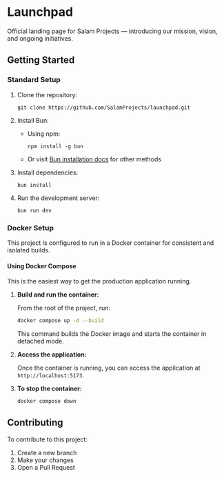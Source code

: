 # Launchpad

Official landing page for Salam Projects — introducing our mission, vision, and ongoing initiatives.

## Getting Started

### Standard Setup

1. Clone the repository:
   ```
   git clone https://github.com/SalamProjects/launchpad.git
   ```

2. Install Bun:
   - Using npm:
     ```
     npm install -g bun
     ```
   - Or visit [Bun installation docs](https://bun.sh/docs/installation) for other methods

3. Install dependencies:
   ```
   bun install
   ```

4. Run the development server:
   ```
   bun run dev
   ```

### Docker Setup

This project is configured to run in a Docker container for consistent and isolated builds.

#### Using Docker Compose

This is the easiest way to get the production application running.

1.  **Build and run the container:**

    From the root of the project, run:
    ```bash
    docker compose up -d --build
    ```
    This command builds the Docker image and starts the container in detached mode.

2.  **Access the application:**

    Once the container is running, you can access the application at `http://localhost:5173`.

3.  **To stop the container:**
    ```bash
    docker compose down
    ```


## Contributing

To contribute to this project:
1. Create a new branch
2. Make your changes
3. Open a Pull Request
